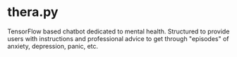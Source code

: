 # thera.py
TensorFlow based chatbot dedicated to mental health. Structured to provide users with instructions and professional advice to get through "episodes" of anxiety, depression, panic, etc.
